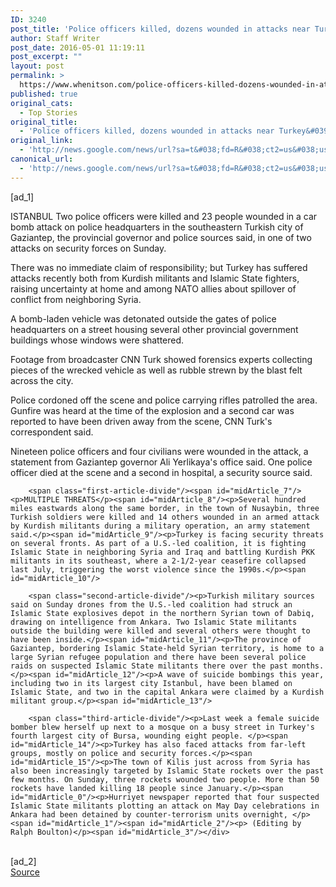 ```yaml
---
ID: 3240
post_title: 'Police officers killed, dozens wounded in attacks near Turkey&#039;s southeast border &#8211; Reuters'
author: Staff Writer
post_date: 2016-05-01 11:19:11
post_excerpt: ""
layout: post
permalink: >
  https://www.whenitson.com/police-officers-killed-dozens-wounded-in-attacks-near-turkeys-southeast-border-reuters/
published: true
original_cats:
  - Top Stories
original_title:
  - 'Police officers killed, dozens wounded in attacks near Turkey&#039;s southeast border - Reuters'
original_link:
  - 'http://news.google.com/news/url?sa=t&#038;fd=R&#038;ct2=us&#038;usg=AFQjCNFPrr8zXjqfef-vhvjy4h2gnsHjxQ&#038;clid=c3a7d30bb8a4878e06b80cf16b898331&#038;cid=52779098177567&#038;ei=yeUlV5DHLNiLhAGSgbOwDA&#038;url=http://www.reuters.com/article/us-turkey-blast-idUSKCN0XS0VJ'
canonical_url:
  - 'http://news.google.com/news/url?sa=t&#038;fd=R&#038;ct2=us&#038;usg=AFQjCNFPrr8zXjqfef-vhvjy4h2gnsHjxQ&#038;clid=c3a7d30bb8a4878e06b80cf16b898331&#038;cid=52779098177567&#038;ei=yeUlV5DHLNiLhAGSgbOwDA&#038;url=http://www.reuters.com/article/us-turkey-blast-idUSKCN0XS0VJ'
---
```

 [ad_1]
<br><div id="articleText">
<span id="midArticle_start"/>

<span id="midArticle_0"/><span class="focusParagraph" readability="6"><p><span class="articleLocation">ISTANBUL</span> Two police officers were killed and 23 people wounded in a car bomb attack on police headquarters in the southeastern Turkish city of Gaziantep, the provincial governor and police sources said, in one of two attacks on security forces on Sunday.</p></span><span id="midArticle_1"/><p>There was no immediate claim of responsibility; but Turkey has suffered attacks recently both from Kurdish militants and Islamic State fighters, raising uncertainty at home and among NATO allies about spillover of conflict from neighboring Syria.</p><span id="midArticle_2"/><p>A bomb-laden vehicle was detonated outside the gates of  police headquarters on a street housing several other provincial government buildings whose windows were shattered.</p><span id="midArticle_3"/><p>Footage from broadcaster CNN Turk showed forensics experts collecting pieces of the wrecked vehicle as well as rubble strewn by the blast felt across the city.</p><span id="midArticle_4"/><p>Police cordoned off the scene and police carrying rifles patrolled the area. Gunfire was heard at the time of the explosion and a second car was reported to have been driven away from the scene, CNN Turk's correspondent said. </p><span id="midArticle_5"/><p>Nineteen police officers and four civilians were wounded in the attack, a statement from Gaziantep governor Ali Yerlikaya's office said. One police officer died at the scene and a second in hospital, a security source said.</p><span id="midArticle_6"/>
        
        <span class="first-article-divide"/><span id="midArticle_7"/><p>MULTIPLE THREATS</p><span id="midArticle_8"/><p>Several hundred miles eastwards along the same border, in the town of Nusaybin, three Turkish soldiers were killed and 14 others wounded in an armed attack by Kurdish militants during a military operation, an army statement said.</p><span id="midArticle_9"/><p>Turkey is facing security threats on several fronts. As part of a U.S.-led coalition, it is fighting Islamic State in neighboring Syria and Iraq and battling Kurdish PKK militants in its southeast, where a 2-1/2-year ceasefire collapsed last July, triggering the worst violence since the 1990s.</p><span id="midArticle_10"/>
        
        <span class="second-article-divide"/><p>Turkish military sources said on Sunday drones from the U.S.-led coalition had struck an Islamic State explosives depot in the northern Syrian town of Dabiq, drawing on intelligence from Ankara. Two Islamic State militants outside the building were killed and several others were thought to have been inside.</p><span id="midArticle_11"/><p>The province of Gaziantep, bordering Islamic State-held Syrian territory, is home to a large Syrian refugee population and there have been several police raids on suspected Islamic State militants there over the past months.    </p><span id="midArticle_12"/><p>A wave of suicide bombings this year, including two in its largest city Istanbul, have been blamed on Islamic State, and two in the capital Ankara were claimed by a Kurdish militant group.</p><span id="midArticle_13"/>
        
        <span class="third-article-divide"/><p>Last week a female suicide bomber blew herself up next to a mosque on a busy street in Turkey's fourth largest city of Bursa, wounding eight people. </p><span id="midArticle_14"/><p>Turkey has also faced attacks from far-left groups, mostly on police and security forces.</p><span id="midArticle_15"/><p>The town of Kilis just across from Syria has also been increasingly targeted by Islamic State rockets over the past few months. On Sunday, three rockets wounded two people. More than 50 rockets have landed killing 18 people since January.</p><span id="midArticle_0"/><p>Hurriyet newspaper reported that four suspected Islamic State militants plotting an attack on May Day celebrations in Ankara had been detained by counter-terrorism units overnight, </p><span id="midArticle_1"/><span id="midArticle_2"/><p> (Editing by Ralph Boulton)</p><span id="midArticle_3"/></div>
<br>[ad_2]
<br><a href="http://news.google.com/news/url?sa=t&#038;fd=R&#038;ct2=us&#038;usg=AFQjCNFPrr8zXjqfef-vhvjy4h2gnsHjxQ&#038;clid=c3a7d30bb8a4878e06b80cf16b898331&#038;cid=52779098177567&#038;ei=yeUlV5DHLNiLhAGSgbOwDA&#038;url=http://www.reuters.com/article/us-turkey-blast-idUSKCN0XS0VJ">Source </a>